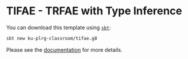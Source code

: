 # TIFAE - TRFAE with Type Inference

You can download this template using [`sbt`](https://www.scala-sbt.org/):
```bash
sbt new ku-plrg-classroom/tifae.g8
```

Please see the [documentation](https://github.com/ku-plrg-classroom/docs/tree/main/cose212/tifae) for more details.
